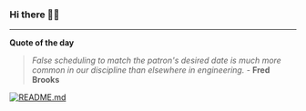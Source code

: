 ### Hi there 👋🏻


---

**Quote of the day**

> *False scheduling to match the patron's desired date is much more common in our discipline than elsewhere in engineering.* - **Fred Brooks** 

[![README.md](https://github.com/marcolovazzano/marcolovazzano/actions/workflows/readme.yml/badge.svg)](https://github.com/marcolovazzano/marcolovazzano/actions/workflows/readme.yml)
